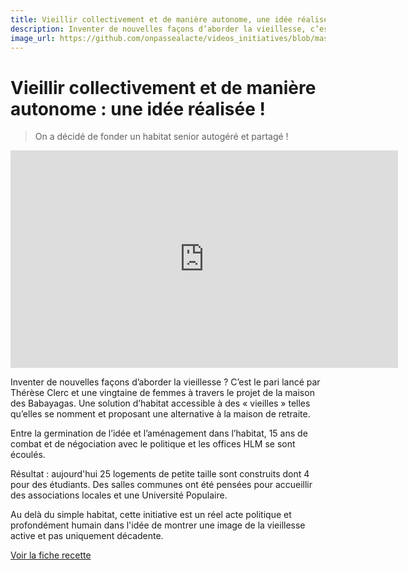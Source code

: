 ```yaml
---
title: Vieillir collectivement et de manière autonome, une idée réalisée !
description: Inventer de nouvelles façons d’aborder la vieillesse, c’est le pari lancé par Thérèse Clerc et une vingtaine de femmes à travers le projet de la maison des Babayagas.
image_url: https://github.com/onpassealacte/videos_initiatives/blob/master/media/habitat_senior_autogere.jpg
---
```


# Vieillir collectivement et de manière autonome : une idée réalisée !

> On a décidé de fonder un habitat senior autogéré et partagé ! 

<iframe src="https://player.vimeo.com/video/146215767" width="620" height="348" frameborder="0" webkitallowfullscreen mozallowfullscreen allowfullscreen></iframe>

Inventer de nouvelles façons d’aborder la vieillesse ? C’est le pari lancé par Thérèse Clerc et une vingtaine de femmes à travers le projet de la maison des Babayagas. Une solution d’habitat accessible à des « vieilles » telles qu’elles se nomment et proposant une alternative à la maison de retraite.

Entre la germination de l’idée et l’aménagement dans l’habitat, 15 ans de combat et de négociation avec le politique et les offices HLM se sont écoulés.

Résultat : aujourd'hui 25 logements de petite taille sont construits dont 4 pour des étudiants. Des salles communes ont été pensées pour accueillir des associations locales et une Université Populaire. 

Au delà du simple habitat, cette initiative est un réel acte politique et profondément humain dans l'idée de montrer une image de la vieillesse active et pas uniquement décadente.

[Voir la fiche recette](http://www.onpassealacte.fr/recettes_coup_de_coeur_en_savoir_plus.php?r=653568)
